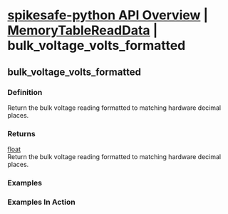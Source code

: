 # [spikesafe-python API Overview](/spikesafe_python_lib_docs/README.md) | [MemoryTableReadData](/spikesafe_python_lib_docs/MemoryTableReadData/README.md) | bulk_voltage_volts_formatted

## bulk_voltage_volts_formatted

### Definition
Return the bulk voltage reading formatted to matching hardware decimal places.

### Returns
[float](https://docs.python.org/3/library/functions.html#float)  
Return the bulk voltage reading formatted to matching hardware decimal places.

### Examples

### Examples In Action
